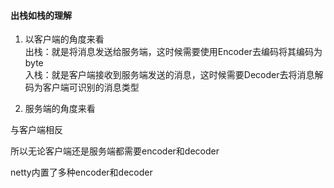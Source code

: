 #### 出栈如栈的理解
1. 以客户端的角度来看    
出栈：就是将消息发送给服务端，这时候需要使用Encoder去编码将其编码为byte      
入栈：就是客户端接收到服务端发送的消息，这时候需要Decoder去将消息解码为客户端可识别的消息类型


2. 服务端的角度来看

与客户端相反


所以无论客户端还是服务端都需要encoder和decoder

netty内置了多种encoder和decoder